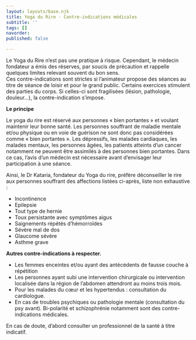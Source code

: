 ```yaml
---
layout: layouts/base.njk
title: Yoga du Rire - Contre-indications médicales
subtitle: ''
tags: []
navorder: 
published: false

---
```

Le Yoga du Rire n’est pas une pratique à risque. Cependant, le médecin fondateur a émis des réserves, par soucis de précaution et rappelle quelques limites relevant souvent du bon sens.  
Ces contre-indications sont strictes si l’animateur propose des séances au titre de séance de loisir et pour le grand public. Certains exercices stimulent des parties du corps. Si celles-ci sont fragilisées (lésion, pathologie, douleur…), la contre-indication s’impose.

**Le principe**

Le yoga du rire est réservé aux personnes « bien portantes » et voulant maintenir leur bonne santé. Les personnes souffrant de maladie mentale et/ou physique ou en voie de guérison ne sont donc pas considérées comme « bien portantes ». Les dépressifs, les malades cardiaques, les malades mentaux, les personnes âgées, les patients atteints d’un cancer notamment ne peuvent être assimilés à des personnes bien portantes. Dans ce cas, l’avis d’un médecin est nécessaire avant d’envisager leur participation à une séance.

Ainsi, le Dr Kataria, fondateur du Yoga du rire, préfère déconseiller le rire aux personnes souffrant des affections listées ci-après, liste non exhaustive :

* Incontinence
* Epilepsie
* Tout type de hernie
* Toux persistante avec symptômes aigus 
* Saignements répétés d’hémorroïdes 
* Sévère mal de dos
* Glaucome sévère 
* Asthme grave

**Autres contre-indications à respecter.**

* Les femmes enceintes et/ou ayant des antécédents de fausse couche à répétition
* Les personnes ayant subi une intervention chirurgicale ou intervention localisée dans la région de l’abdomen attendront au moins trois mois.
* Pour les malades du cœur et les hypertendus : consultation du cardiologue.
* En cas de troubles psychiques ou pathologie mentale (consultation du psy avant). Bi-polarité et schizophrénie notamment sont des contre-indications médicales.

En cas de doute, d’abord consulter un professionnel de la santé à titre indicatif.
